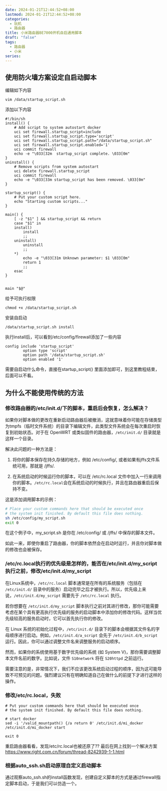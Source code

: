 ```yaml
---
date: 2024-01-21T12:44:52+08:00
lastmod: 2024-01-21T12:44:52+08:00
categories:
  - 玩机
  - 路由器
title: 小米路由器BE7000开机自启通用脚本
draft: "false"
tags:
  - 路由器
  - 小米
series:
---
```


## 使用防火墙方案设定自启动脚本

编辑如下内容
```
vim /data/startup_script.sh 
```

添加以下内容
```
#!/bin/sh
install() {
	# Add script to system autostart docker
	uci set firewall.startup_script=include
	uci set firewall.startup_script.type='script'
	uci set firewall.startup_script.path="/data/startup_script.sh"
	uci set firewall.startup_script.enabled='1'
	uci commit firewall
	echo -e "\033[32m  startup_script complete. \033[0m"
}
uninstall() {
    # Remove scripts from system autostart
    uci delete firewall.startup_script
    uci commit firewall
    echo -e "\033[33m startup_script has been removed. \033[0m"
}

startup_script() {
	# Put your custom script here.
	echo "Starting custom scripts..."
}

main() {
    [ -z "$1" ] && startup_script && return
    case "$1" in
    install)
        install
        ;;
    uninstall)
        uninstall
        ;;
    *)
        echo -e "\033[31m Unknown parameter: $1 \033[0m"
        return 1
        ;;
    esac
}


main "$@"
```


给予可执行权限
```
chmod +x /data/startup_script.sh
```

安装自启动
```
/data/startup_script.sh install
```



执行install后，可以看到/etc/config/firewall添加了一些内容
```
config include 'startup_script'
        option type 'script'
        option path '/data/startup_script.sh'
        option enabled '1'
```

需要自启动什么命令，直接在startup_script() 里面添加即可，到这里教程结束，后面可以不看。




## 为什么不能使用传统的方法
### 修改路由器的/etc/init.d/下的脚本，重启后会恢复，怎么解决？
如果你对脚本做的更改在重新启动路由器后被撤消，这就意味着你可能在存储类型为tmpfs（临时文件系统）的目录下编辑文件，此类型文件系统会在每次重启时恢复到初始状态。对于在 OpenWRT 或类似固件的路由器，`/etc/init.d/` 目录就是这样一个目录。

解决此问题的一种方法是：

1. 将你的脚本保存在持久存储的地方，例如 /etc/config/, 或者如果有jffs文件系统可用，那就是 /jffs/.

2. 在系统启动的时候运行你的脚本，可以在 /etc/rc.local 文件中加入一行来调用你的脚本。`/etc/rc.local`会在系统启动的时候执行，并且在路由器重启后保持不变。

这是添加调用脚本的示例：

```bash
# Place your custom commands here that should be executed once
# the system init finished. By default this file does nothing.
sh /etc/config/my_script.sh
exit 0
```

在这个例子中，my_script.sh 是你在 /etc/config/ 或 /jffs/ 中保存的脚本文件。

如此一来，即使你重启了路由器，你的脚本依然会在启动时运行，并且你对脚本做的修改也会被保存。


### /etc/rc.local执行的优先级是怎样的，能否在/etc/init.d/my_script 执行之前，修改/etc/init.d/my_script

在Linux系统中，`/etc/rc.local` 脚本通常是在所有的系统服务（包括在 `/etc/init.d/` 目录中的服务）启动完毕之后才被执行。所以，优先级上来说，`/etc/init.d/my_script` 需要先于 `/etc/rc.local` 执行。

若你想要在 `/etc/init.d/my_script` 脚本执行之前对其进行修改，那你可能需要考虑在某个具有更高执行优先级的服务的启动脚本中添加你的修改代码。这样当优先级较高的服务启动时，它可以首先执行你的修改。

在 Linux 系统的初始化过程中，`/etc/init.d/` 目录下的脚本会根据其文件名的字母顺序进行启动。例如，`/etc/init.d/a_script` 会先于 `/etc/init.d/b_script` 运行。因此，你可以通过调整文件名来调整服务的启动顺序。

然而，如果你的系统使用基于数字优先级的系统 (如 System V)，那你需要调整脚本文件名前的数字。比如说，文件 `S10network` 将在 `S20httpd` 之前运行。

需要注意的是，非常情况下，我们不应该更改系统启动过程的顺序，因为这可能导致不可预见的问题。强烈建议只有在明确知道自己在做什么的前提下才进行这样的操作。

### 修改/etc/rc.local，失败
```
# Put your custom commands here that should be executed once
# the system init finished. By default this file does nothing.

# start docker
sed -i '/valid_mountpath() {/a return 0' /etc/init.d/mi_docker
/etc/init.d/mi_docker start

exit 0
```
重启路由器看看，发现/etc/rc.local也被还原了?? 最后在网上找到一个解决方案 https://www.right.com.cn/forum/thread-8242939-1-1.html

### 根据auto_ssh.sh启动原理自定义启动脚本

通过观察auto_ssh.sh的install函数发现，创建自定义脚本的方式是通过firewall指定脚本启动，于是我们可以仿造一个。